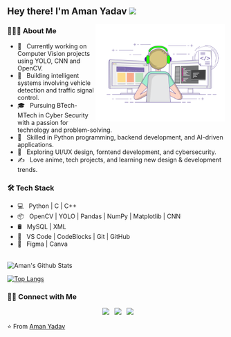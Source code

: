 <h2> Hey there! I'm Aman Yadav <img src="https://github.com/souvikguria98/souvikguria98/blob/master/Hi.gif" width="25"></h2>
<img align="right" alt="GIF" src="https://raw.githubusercontent.com/devSouvik/devSouvik/master/gif3.gif" width="300"/>

<h3> 👨🏻‍💻 About Me </h3>

- 🔭 &nbsp; Currently working on Computer Vision projects using YOLO, CNN and OpenCV.
- 🤖 &nbsp; Building intelligent systems involving vehicle detection and traffic signal control.
- 🎓 &nbsp; Pursuing BTech-MTech in Cyber Security with a passion for technology and problem-solving.
- 💼 &nbsp; Skilled in Python programming, backend development, and AI-driven applications.
- 🌱 &nbsp; Exploring UI/UX design, forntend development, and cybersecurity.
- ✍️ &nbsp; Love anime, tech projects, and learning new design & development trends.

<h3>🛠 Tech Stack</h3>

- 💻 &nbsp; Python | C | C++   
- 📦 &nbsp; OpenCV | YOLO | Pandas | NumPy | Matplotlib | CNN
- 🛢 &nbsp;  MySQL | XML
- 🔧 &nbsp; VS Code | CodeBlocks | Git | GitHub
- 🎨 &nbsp; Figma | Canva

<br>

<img align="center" src="https://github-readme-stats.vercel.app/api?username=AmanIconic&include_all_commits=true&count_private=true&show_icons=true&line_height=20&title_color=7A7ADB&icon_color=2234AE&text_color=D3D3D3&bg_color=0,000000,130F40" alt="Aman's Github Stats">

</br>

[![Top Langs](https://github-readme-stats.vercel.app/api/top-langs/?username=AmanIconic&layout=compact&text_color=daf7dc&bg_color=151515)](https://github.com/AmanIconic/github-readme-stats)

<h3> 🤝🏻 Connect with Me </h3>

<p align="center">
&nbsp; <a href="https://www.instagram.com/aman.yadavv09?igsh=MXFybDAydmlwdjFzbw==" target="_blank" rel="noopener noreferrer"><img src="https://img.icons8.com/plasticine/100/000000/instagram-new.png" width="50" /></a>  
&nbsp; <a href="https://www.linkedin.com/in/aman-yadav-0a3482324/" target="_blank" rel="noopener noreferrer"><img src="https://img.icons8.com/plasticine/100/000000/linkedin.png" width="50" /></a>
&nbsp; <a href="mailto:ay037170@gmail.com" target="_blank" rel="noopener noreferrer"><img src="https://img.icons8.com/plasticine/100/000000/gmail.png"  width="50" /></a>
</p>

⭐️ From [Aman Yadav](https://github.com/AmanIconic)
